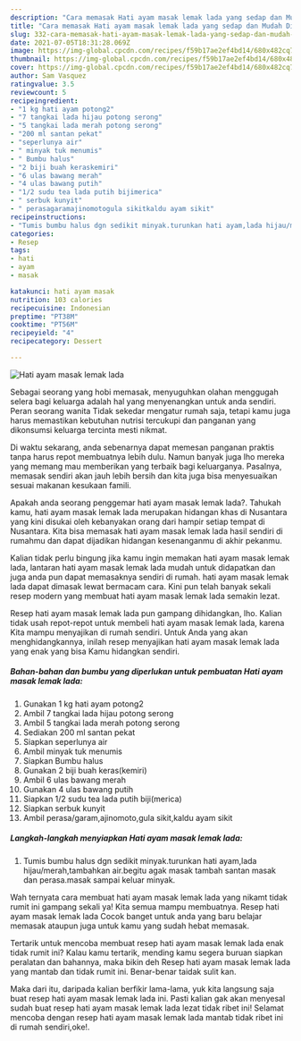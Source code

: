 ```yaml
---
description: "Cara memasak Hati ayam masak lemak lada yang sedap dan Mudah Dibuat"
title: "Cara memasak Hati ayam masak lemak lada yang sedap dan Mudah Dibuat"
slug: 332-cara-memasak-hati-ayam-masak-lemak-lada-yang-sedap-dan-mudah-dibuat
date: 2021-07-05T18:31:28.069Z
image: https://img-global.cpcdn.com/recipes/f59b17ae2ef4bd14/680x482cq70/hati-ayam-masak-lemak-lada-foto-resep-utama.jpg
thumbnail: https://img-global.cpcdn.com/recipes/f59b17ae2ef4bd14/680x482cq70/hati-ayam-masak-lemak-lada-foto-resep-utama.jpg
cover: https://img-global.cpcdn.com/recipes/f59b17ae2ef4bd14/680x482cq70/hati-ayam-masak-lemak-lada-foto-resep-utama.jpg
author: Sam Vasquez
ratingvalue: 3.5
reviewcount: 5
recipeingredient:
- "1 kg hati ayam potong2"
- "7 tangkai lada hijau potong serong"
- "5 tangkai lada merah potong serong"
- "200 ml santan pekat"
- "seperlunya air"
- " minyak tuk menumis"
- " Bumbu halus"
- "2 biji buah keraskemiri"
- "6 ulas bawang merah"
- "4 ulas bawang putih"
- "1/2 sudu tea lada putih bijimerica"
- " serbuk kunyit"
- " perasagaramajinomotogula sikitkaldu ayam sikit"
recipeinstructions:
- "Tumis bumbu halus dgn sedikit minyak.turunkan hati ayam,lada hijau/merah,tambahkan air.begitu agak masak tambah santan masak dan perasa.masak sampai keluar minyak."
categories:
- Resep
tags:
- hati
- ayam
- masak

katakunci: hati ayam masak 
nutrition: 103 calories
recipecuisine: Indonesian
preptime: "PT38M"
cooktime: "PT56M"
recipeyield: "4"
recipecategory: Dessert

---
```



![Hati ayam masak lemak lada](https://img-global.cpcdn.com/recipes/f59b17ae2ef4bd14/680x482cq70/hati-ayam-masak-lemak-lada-foto-resep-utama.jpg)

Sebagai seorang yang hobi memasak, menyuguhkan olahan menggugah selera bagi keluarga adalah hal yang menyenangkan untuk anda sendiri. Peran seorang  wanita Tidak sekedar mengatur rumah saja, tetapi kamu juga harus memastikan kebutuhan nutrisi tercukupi dan panganan yang dikonsumsi keluarga tercinta mesti nikmat.

Di waktu  sekarang, anda sebenarnya dapat memesan panganan praktis tanpa harus repot membuatnya lebih dulu. Namun banyak juga lho mereka yang memang mau memberikan yang terbaik bagi keluarganya. Pasalnya, memasak sendiri akan jauh lebih bersih dan kita juga bisa menyesuaikan sesuai makanan kesukaan famili. 



Apakah anda seorang penggemar hati ayam masak lemak lada?. Tahukah kamu, hati ayam masak lemak lada merupakan hidangan khas di Nusantara yang kini disukai oleh kebanyakan orang dari hampir setiap tempat di Nusantara. Kita bisa memasak hati ayam masak lemak lada hasil sendiri di rumahmu dan dapat dijadikan hidangan kesenanganmu di akhir pekanmu.

Kalian tidak perlu bingung jika kamu ingin memakan hati ayam masak lemak lada, lantaran hati ayam masak lemak lada mudah untuk didapatkan dan juga anda pun dapat memasaknya sendiri di rumah. hati ayam masak lemak lada dapat dimasak lewat bermacam cara. Kini pun telah banyak sekali resep modern yang membuat hati ayam masak lemak lada semakin lezat.

Resep hati ayam masak lemak lada pun gampang dihidangkan, lho. Kalian tidak usah repot-repot untuk membeli hati ayam masak lemak lada, karena Kita mampu menyajikan di rumah sendiri. Untuk Anda yang akan menghidangkannya, inilah resep menyajikan hati ayam masak lemak lada yang enak yang bisa Kamu hidangkan sendiri.

<!--inarticleads1-->

##### Bahan-bahan dan bumbu yang diperlukan untuk pembuatan Hati ayam masak lemak lada:

1. Gunakan 1 kg hati ayam potong2
1. Ambil 7 tangkai lada hijau potong serong
1. Ambil 5 tangkai lada merah potong serong
1. Sediakan 200 ml santan pekat
1. Siapkan seperlunya air
1. Ambil  minyak tuk menumis
1. Siapkan  Bumbu halus
1. Gunakan 2 biji buah keras(kemiri)
1. Ambil 6 ulas bawang merah
1. Gunakan 4 ulas bawang putih
1. Siapkan 1/2 sudu tea lada putih biji(merica)
1. Siapkan  serbuk kunyit
1. Ambil  perasa/garam,ajinomoto,gula sikit,kaldu ayam sikit




<!--inarticleads2-->

##### Langkah-langkah menyiapkan Hati ayam masak lemak lada:

1. Tumis bumbu halus dgn sedikit minyak.turunkan hati ayam,lada hijau/merah,tambahkan air.begitu agak masak tambah santan masak dan perasa.masak sampai keluar minyak.




Wah ternyata cara membuat hati ayam masak lemak lada yang nikamt tidak rumit ini gampang sekali ya! Kita semua mampu membuatnya. Resep hati ayam masak lemak lada Cocok banget untuk anda yang baru belajar memasak ataupun juga untuk kamu yang sudah hebat memasak.

Tertarik untuk mencoba membuat resep hati ayam masak lemak lada enak tidak rumit ini? Kalau kamu tertarik, mending kamu segera buruan siapkan peralatan dan bahannya, maka bikin deh Resep hati ayam masak lemak lada yang mantab dan tidak rumit ini. Benar-benar taidak sulit kan. 

Maka dari itu, daripada kalian berfikir lama-lama, yuk kita langsung saja buat resep hati ayam masak lemak lada ini. Pasti kalian gak akan menyesal sudah buat resep hati ayam masak lemak lada lezat tidak ribet ini! Selamat mencoba dengan resep hati ayam masak lemak lada mantab tidak ribet ini di rumah sendiri,oke!.

